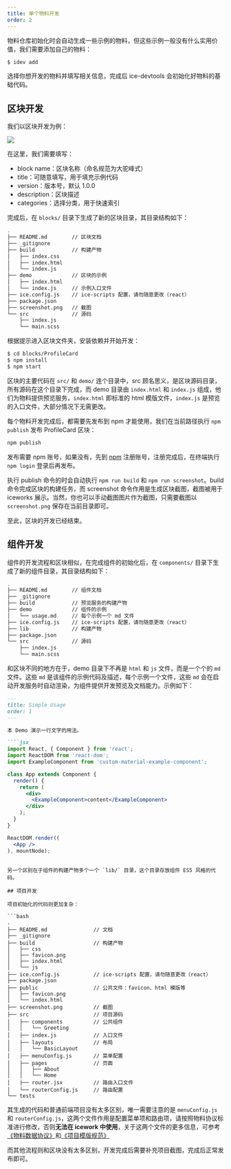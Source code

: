 ```yaml
---
title: 单个物料开发
order: 2
---
```


物料仓库初始化时会自动生成一些示例的物料，但这些示例一般没有什么实用价值，我们需要添加自己的物料：

```bash
$ idev add
```

选择你想开发的物料并填写相关信息，完成后 ice-devtools 会初始化好物料的基础代码。

## 区块开发

我们以区块开发为例：

![](https://img.alicdn.com/tfs/TB14nyLcwKG3KVjSZFLXXaMvXXa-1470-960.png)

在这里，我们需要填写：

- block name：区块名称（命名规范为大驼峰式）
- title：可随意填写，用于填充示例代码
- version：版本号，默认 1.0.0
- description：区块描述
- categories：选择分类，用于快速索引

完成后，在 `blocks/` 目录下生成了新的区块目录，其目录结构如下：

```bash
.
├── README.md        // 区块文档
├── _gitignore
├── build            // 构建产物
│   ├── index.css
│   ├── index.html
│   └── index.js
├── demo             // 区块的示例
│   ├── index.html
│   └── index.js     // 示例入口文件
├── ice.config.js    // ice-scripts 配置，请勿随意更改（react）
├── package.json
├── screenshot.png   // 截图
└── src              // 源码
    ├── index.js
    └── main.scss
```

根据提示进入区块文件夹，安装依赖并开始开发：

```bash
$ cd blocks/ProfileCard
$ npm install
$ npm start
```

区块的主要代码在 `src/` 和 `demo/` 连个目录中，src 顾名思义，是区块源码目录，所有源码在这个目录下完成，而 demo 目录由 `index.html` 和 `index.js` 组成，他们为物料提供预览服务，`index.html` 即标准的 html 模版文件，`index.js` 是预览的入口文件，大部分情况下无需更改。

每个物料开发完成后，都需要先发布到 npm 才能使用，我们在当前路径执行 `npm publish` 发布 ProfileCard 区块：

```bash
npm publish
```

发布需要 npm 账号，如果没有，先到 [npm](https://www.npmjs.com/) 注册账号，注册完成后，在终端执行 `npm login` 登录后再发布。

执行 publish 命令的时会自动执行 `npm run build` 和 `npm run screenshot`。build 命令完成区块的构建任务，而 screenshot 命令作用是生成区块截图，截图被用于 iceworks 展示。当然，你也可以手动截图图片作为截图，只需要截图以 `screenshot.png` 保存在当前目录即可。

至此，区块的开发已经结束。

## 组件开发

组件的开发流程和区块相似，在完成组件的初始化后，在 `components/` 目录下生成了新的组件目录，其目录结构如下：

```bash
.
├── README.md        // 组件文档
├── _gitignore
├── build            // 预览服务的构建产物
├── demo             // 组件的示例
│   └── usage.md     // 每个示例一个 md 文件
├── ice.config.js    // ice-scripts 配置，请勿随意更改（react）
├── lib              // 构建产物
├── package.json
└── src              // 源码
    ├── index.js
    └── main.scss
```

和区块不同的地方在于，demo 目录下不再是 `html` 和 `js` 文件，而是一个个的 `md` 文件。这些 `md` 是该组件的示例代码及描述，每个示例一个文件，这些 `md` 会在启动开发服务时自动渲染，为组件提供开发预览及文档能力。示例如下：

```markdown
---
title: Simple Usage
order: 1
---

本 Demo 演示一行文字的用法。

````jsx
import React, { Component } from 'react';
import ReactDOM from 'react-dom';
import ExampleComponent from 'custom-material-example-component';

class App extends Component {
  render() {
    return (
      <div>
        <ExampleComponent>content</ExampleComponent>
      </div>
    );
  }
}

ReactDOM.render((
  <App />
), mountNode);
````
```

另一个区别在于组件的构建产物多个一个 `lib/` 目录，这个目录存放组件 ES5 风格的代码。

## 项目开发

项目初始化的代码则更加复杂：

```bash
.
├── README.md               // 文档
├── _gitignore
├── build                   // 构建产物
│   ├── css
│   ├── favicon.png
│   ├── index.html
│   └── js
├── ice.config.js           // ice-scripts 配置，请勿随意更改（react）
├── package.json
├── public                  // 公共文件：favicon、html 模版等
│   ├── favicon.png
│   └── index.html
├── screenshot.png          // 截图
├── src                     // 项目源码
│   ├── components          // 公共组件
│   │   └── Greeting
│   ├── index.js            // 入口文件
│   ├── layouts             // 布局
│   │   └── BasicLayout
│   ├── menuConfig.js       // 菜单配置
│   ├── pages               // 页面
│   │   ├── About
│   │   └── Home
│   ├── router.jsx          // 路由入口文件
│   └── routerConfig.js     // 路由配置
└── tests
```

其生成的代码和普通前端项目没有太多区别，唯一需要注意的是 `menuConfig.js` 和 `routerConfig.js`，这两个文件作用是配置菜单项和路由项，请按照物料协议标准进行修改，否则**无法在 icework 中使用**，关于这两个文件的更多信息，可参考[《物料数据协议》](/docs/materials/reference/protocol.md)和[《项目模版规范》](/docs/materials/template/scaffold.md)

而其他流程则和区块没有太多区别，开发完成后需要补充项目截图，完成后正常发布即可。
